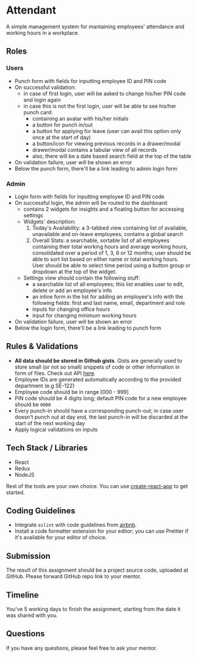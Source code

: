 # Attendant

A simple management system for mantaining employees' attendance and working hours in a workplace.

## Roles

### Users

- Punch form with fields for inputting employee ID and PIN code
- On successful validation:
  - in case of first login, user will be asked to change his/her PIN code and login again
  - in case this is not the first login, user will be able to see his/her punch card:
    - containing an avatar with his/her initials
    - a button for punch in/out
    - a button for applying for leave (user can avail this option only once at the start of day)
    - a button/icon for viewing previous records in a drawer/modal
    - drawer/modal contains a tabular view of all records
    - also, there will be a date based search field at the top of the table
- On validation failure, user will be shown an error
- Below the punch form, there'll be a link leading to admin login form

### Admin

- Login form with fields for inputting employee ID and PIN code
- On successful login, the admin will be routed to the dashboard:
  - contains 2 widgets for insights and a floating button for accessing settings
  - Widgets' description:
    1. Today's Availability: a 3-tabbed view containing list of available, unavailable and on-leave employees; contains a global search
    2. Overall Stats: a searchable, sortable list of all employees containing their total working hours and average working hours, consolidated over a period of 1, 3, 6 or 12 months; user should be able to sort list based on either name or total working hours. User should be able to select time period using a button group or dropdown at the top of the widget.
  - Settings view should contain the following stuff:
    - a searchable list of all employees; this list enables user to edit, delete or add an employee's info
    - an inline form in the list for adding an employee's info with the following fields: first and last name, email, department and role
    - inputs for changing office hours
    - input for changing minimum working hours
- On validation failure, user will be shown an error
- Below the login form, there'll be a link leading to punch form

## Rules & Validations

- **All data should be stored in Github gists**. Gists are generally used to store small (or not so small) snippets of code or other information in form of files. Check out API [here](https://developer.github.com/v3/gists/).
- Employee IDs are generated automatically according to the provided department (e.g SE-122)
- Employee code should be in range [000 - 999]
- PIN code should be 4 digits long; default PIN code for a new employee should be `0000`
- Every punch-in should have a corresponding punch-out; in case user doesn't punch out at day end, the last punch-in will be discarded at the start of the next working day
- Apply logical validations on inputs

## Tech Stack / Libraries

- React
- Redux
- NodeJS

Rest of the tools are your own choice. You can use [create-react-app](https://github.com/facebook/create-react-app) to get started.

## Coding Guidelines

- Integrate `eslint` with code guidelines from [airbnb](https://github.com/airbnb/javascript).
- Install a code formatter extension for your editor; you can use Prettier if it's available for your editor of choice.

## Submission

The result of this assignment should be a project source code, uploaded at GitHub. Please forward GitHub repo link to your mentor.

## Timeline

You've 5 working days to finish the assignment, starting from the date it was shared with you.

## Questions

If you have any questions, please feel free to ask your mentor.
